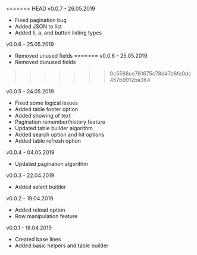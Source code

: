 <<<<<<< HEAD
v0.0.7 - 26.05.2019

+ Fixed pagination bug
+ Added JSON to list
+ Added li, a, and button listing types

v0.0.6 - 25.05.2019

+ Removed unused fields
=======
v0.0.6 - 25.05.2019
+ Removed dunused fields
>>>>>>> 0c5566ce761675c78d47d8fe0dc457b9912ba364

v0.0.5 - 24.05.2019

+ Fixed some logical issues
+ Added table footer option
+ Added showing of text
+ Pagination remember/history feature
+ Updated table builder algorithm
+ Added search option and hit options
+ Added table refresh option

v0.0.4 - 04.05.2019

+ Updated pagination algorithm

v0.0.3 - 22.04.2019

+ Added select builder

v0.0.2 - 19.04.2019

+ Added reload option
+ Row manipulation feature

v0.0.1 - 18.04.2019

+ Created base lines
+ Added basic helpers and table builder